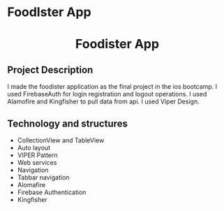 # FoodIster App
<h1 align="center">Foodister App</h1>
<h2 align="left">Project Description</h1>

I made the foodister application as the final project in the ios bootcamp. I used FirebaseAuth for login registration and logout operations. I used Alamofire and Kingfisher to pull data from api. I used Viper Design.

## Technology and structures

 - CollectionView and TableView
 - Auto layout
 - VIPER Pattern
 - Web services
 - Navigation
 - Tabbar navigation
 - Alomafire
 - Firebase Authentication
 - Kingfisher

